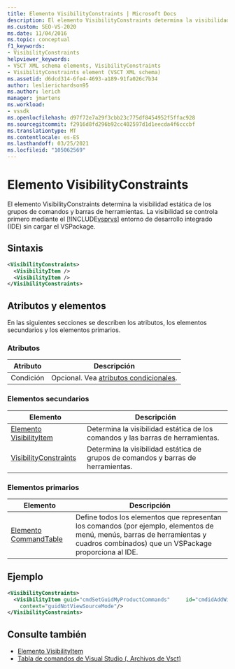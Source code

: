 ```yaml
---
title: Elemento VisibilityConstraints | Microsoft Docs
description: El elemento VisibilityConstraints determina la visibilidad estática de los grupos de comandos y barras de herramientas.
ms.custom: SEO-VS-2020
ms.date: 11/04/2016
ms.topic: conceptual
f1_keywords:
- VisibilityConstraints
helpviewer_keywords:
- VSCT XML schema elements, VisibilityConstraints
- VisibilityConstraints element (VSCT XML schema)
ms.assetid: d6dcd314-6fe4-4693-a189-91fa026c7b34
author: leslierichardson95
ms.author: lerich
manager: jmartens
ms.workload:
- vssdk
ms.openlocfilehash: d97f72e7a29f3cbb23c775df8454952f5ffac928
ms.sourcegitcommit: f2916d8fd296b92cc402597d1d1eecda4f6cccbf
ms.translationtype: MT
ms.contentlocale: es-ES
ms.lasthandoff: 03/25/2021
ms.locfileid: "105062569"
---
```

# <a name="visibilityconstraints-element"></a>Elemento VisibilityConstraints
El elemento VisibilityConstraints determina la visibilidad estática de los grupos de comandos y barras de herramientas. La visibilidad se controla primero mediante el [!INCLUDE[vsprvs](../code-quality/includes/vsprvs_md.md)] entorno de desarrollo integrado (IDE) sin cargar el VSPackage.

## <a name="syntax"></a>Sintaxis

```xml
<VisibilityConstraints>
  <VisibilityItem />
  <VisibilityItem />
</VisibilityConstraints>
```

## <a name="attributes-and-elements"></a>Atributos y elementos
 En las siguientes secciones se describen los atributos, los elementos secundarios y los elementos primarios.

### <a name="attributes"></a>Atributos

|Atributo|Descripción|
|---------------|-----------------|
|Condición|Opcional. Vea [atributos condicionales](../extensibility/vsct-xml-schema-conditional-attributes.md).|

### <a name="child-elements"></a>Elementos secundarios

|Elemento|Descripción|
|-------------|-----------------|
|[Elemento VisibilityItem](../extensibility/visibilityitem-element.md)|Determina la visibilidad estática de los comandos y las barras de herramientas.|
|[VisibilityConstraints](../extensibility/visibilityconstraints-element.md)|Determina la visibilidad estática de grupos de comandos y barras de herramientas.|

### <a name="parent-elements"></a>Elementos primarios

|Elemento|Descripción|
|-------------|-----------------|
|[Elemento CommandTable](../extensibility/commandtable-element.md)|Define todos los elementos que representan los comandos (por ejemplo, elementos de menú, menús, barras de herramientas y cuadros combinados) que un VSPackage proporciona al IDE.|

## <a name="example"></a>Ejemplo

```xml
<VisibilityConstraints>
  <VisibilityItem guid="cmdSetGuidMyProductCommands"     id="cmdidAddWidget"
    context="guidNotViewSourceMode"/>
</VisibilityConstraints>
```

## <a name="see-also"></a>Consulte también
- [Elemento VisibilityItem](../extensibility/visibilityitem-element.md)
- [Tabla de comandos de Visual Studio (. Archivos de Vsct)](../extensibility/internals/visual-studio-command-table-dot-vsct-files.md)
